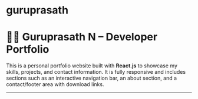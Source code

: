 # guruprasath
# 👨‍💻 Guruprasath N – Developer Portfolio

This is a personal portfolio website built with **React.js** to showcase my skills, projects, and contact information. It is fully responsive and includes sections such as an interactive navigation bar, an about section, and a contact/footer area with download links.

---
